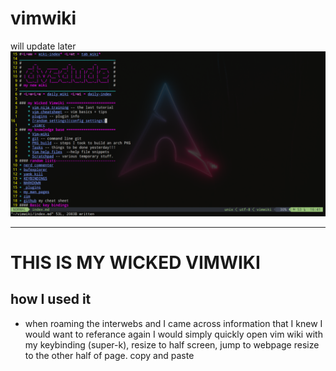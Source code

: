 # vimwiki
will update later
![wicked vimwiki](images/dvsdudewiki-pic4.png)
_____________

# THIS IS MY WICKED VIMWIKI 
## how I used it
- when roaming the interwebs and I came across information that I knew I would want to referance again I would simply 
quickly open vim wiki with my keybinding (super-k), resize to half screen, jump to webpage resize to the other half of page.
copy and paste 
